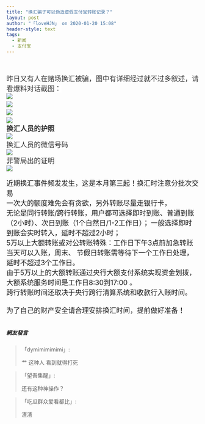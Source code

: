 ```yaml
---
title: "换汇骗子可以伪造虚假支付宝转账记录？"
layout: post
author: "「loveHJN」 on 2020-01-20 15:08"
header-style: text
tags:
  - 新闻
  - 支付宝
---
```


<input type="hidden" value="菲乐园提供">
<br><br>
<span style="color: rgb(51, 51, 51); font-family: &quot;Microsoft Yahei&quot;, Simsun; font-size: large; text-align: center; background-color: rgb(255, 255, 255);">昨日又有人在赌场换汇被骗，图中有详细经过就不过多叙述，请看爆料对话截图：</span>
<span style="color: rgb(51, 51, 51); font-family: &quot;Microsoft Yahei&quot;, Simsun; font-size: large; text-align: center; background-color: rgb(255, 255, 255);"><br></span>
<span style="color: rgb(51, 51, 51); font-family: &quot;Microsoft Yahei&quot;, Simsun; font-size: large; text-align: center; background-color: rgb(255, 255, 255);"><img src="http://images.feileyuan.com/images/ueditor/2020012015050000431153.png"></span>
<span style="color: rgb(51, 51, 51); font-family: &quot;Microsoft Yahei&quot;, Simsun; font-size: large; text-align: center; background-color: rgb(255, 255, 255);"><br></span>
<span style="color: rgb(51, 51, 51); font-family: &quot;Microsoft Yahei&quot;, Simsun; font-size: large; text-align: center; background-color: rgb(255, 255, 255);"><img src="http://images.feileyuan.com/images/ueditor/2020012015060000002052.png"></span>
<span style="color: rgb(51, 51, 51); font-family: &quot;Microsoft Yahei&quot;, Simsun; font-size: large; text-align: center; background-color: rgb(255, 255, 255);"><br></span>
<span style="color: rgb(51, 51, 51); font-family: &quot;Microsoft Yahei&quot;, Simsun; font-size: large; text-align: center; background-color: rgb(255, 255, 255);"><img src="http://images.feileyuan.com/images/ueditor/2020012015060000122237.png"></span>
<span style="color: rgb(51, 51, 51); font-family: &quot;Microsoft Yahei&quot;, Simsun; font-size: large; text-align: center; background-color: rgb(255, 255, 255);"><br></span>
<img src="http://images.feileyuan.com/images/ueditor/2020012015060000291898.png">
<br>
<strong style="overflow-wrap: break-word; margin: 0px; padding: 0px; color: rgb(51, 51, 51); font-family: &quot;Microsoft Yahei&quot;, Simsun; text-align: center; white-space: normal; background-color: rgb(255, 255, 255);"><span style="font-size:18px;overflow-wrap: break-word; margin: 0px; padding: 0px;">换汇人员的护照</span></strong>
<br>
<img src="http://images.feileyuan.com/images/ueditor/2020012015060000471450.jpg">
<br>
<span style="color: rgb(51, 51, 51); font-family: &quot;Microsoft Yahei&quot;, Simsun; font-size: large; text-align: center; background-color: rgb(255, 255, 255);">换汇人员的微信号码</span>
<br>
<img src="http://images.feileyuan.com/images/ueditor/2020012015070000061222.jpg">
<br>
<span style="color: rgb(51, 51, 51); font-family: &quot;Microsoft Yahei&quot;, Simsun; font-size: large; text-align: center; background-color: rgb(255, 255, 255);">菲警局出的证明</span>
<br>
<img src="http://images.feileyuan.com/images/ueditor/2020012015070000231212.jpg">
<br>
<br>
<span style="font-size:18px;overflow-wrap: break-word; margin: 0px; padding: 0px;">近期换汇事件频发发生，这是本月第三起！换汇时注意分批次交易</span>
<span style="font-size:18px;overflow-wrap: break-word; margin: 0px; padding: 0px;"><br></span>
<span style="font-size:18px;overflow-wrap: break-word; margin: 0px; padding: 0px;">一次大的额度难免会有贪欲，另外转账尽量走银行卡，</span>
<span style="font-size: 18px;"><br></span>
<span style="font-size: 18px;">无论是同行转账/跨行转账，用户都可选择即时到账、普通到账（2小时）、次日到账（1个自然日/1-2工作日）；</span>
<span style="font-size: 18px; text-align: center;">一般选择即时到账会实时转入，延时不超过2小时；</span>
<span style="font-size: 18px; text-align: center;"><br></span>
<span style="font-size: 18px; text-align: center;">5万以上大额转账或对公转账特殊：工作日下午3点前加急转账当天可以入账，周末、</span>
<span style="font-size: 18px; text-align: center;">节假日转账需等待下一个工作日处理，延时不超过3个工作日。</span>
<span style="font-size:18px;overflow-wrap: break-word; margin: 0px; padding: 0px;"><br></span>
<span style="font-size:18px;overflow-wrap: break-word; margin: 0px; padding: 0px;">由于5万以上的大额转账通过央行大额支付系统实现资金划拨，大额系统服务时间是工作日8:30到17:00 。</span>
<span style="font-size: 18px;"><br></span>
<span style="font-size: 18px;">跨行转账时间还取决于央行跨行清算系统和收款行入账时间。</span><br>
<span style="font-size: 18px;"><br></span>
<span style="font-size: 18px;">为了自己的财产安全请合理安排换汇时间，提前做好准备！</span><br>
<br>

##### 網友發言 
> 「dymimimimimi」:
> <p>艹 这种人 看到就得打死&nbsp;</p>

> 「望吾集醒」:
> <p>还有这种神操作？</p>

> 「吃瓜群众爱看都比」:
> <p>渣渣</p>


